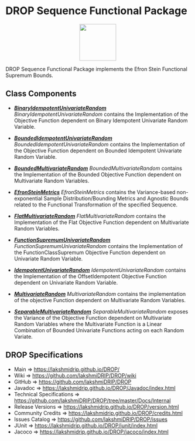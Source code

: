 # DROP Sequence Functional Package

<p align="center"><img src="https://github.com/lakshmiDRIP/DROP/blob/master/DRIP_Logo.gif?raw=true" width="100"></p>

DROP Sequence Functional Package implements the Efron Stein Functional Supremum Bounds.


## Class Components

 * [***BinaryIdempotentUnivariateRandom***](https://github.com/lakshmiDRIP/DROP/tree/master/src/main/java/org/drip/sequence/functional/BinaryIdempotentUnivariateRandom.java)
 <i>BinaryIdempotentUnivariateRandom</i> contains the Implementation of the Objective Function dependent on
 Binary Idempotent Univariate Random Variable.

 * [***BoundedIdempotentUnivariateRandom***](https://github.com/lakshmiDRIP/DROP/tree/master/src/main/java/org/drip/sequence/functional/BoundedIdempotentUnivariateRandom.java)
 <i>BoundedIdempotentUnivariateRandom</i> contains the Implementation of the Objective Function dependent on
 Bounded Idempotent Univariate Random Variable.

 * [***BoundedMultivariateRandom***](https://github.com/lakshmiDRIP/DROP/tree/master/src/main/java/org/drip/sequence/functional/BoundedMultivariateRandom.java)
 <i>BoundedMultivariateRandom</i> contains the Implementation of the Bounded Objective Function dependent on
 Multivariate Random Variables.

 * [***EfronSteinMetrics***](https://github.com/lakshmiDRIP/DROP/tree/master/src/main/java/org/drip/sequence/functional/EfronSteinMetrics.java)
 <i>EfronSteinMetrics</i> contains the Variance-based non-exponential Sample Distribution/Bounding Metrics
 and Agnostic Bounds related to the Functional Transformation of the specified Sequence.

 * [***FlatMultivariateRandom***](https://github.com/lakshmiDRIP/DROP/tree/master/src/main/java/org/drip/sequence/functional/FlatMultivariateRandom.java)
 <i>FlatMultivariateRandom</i> contains the Implementation of the Flat Objective Function dependent on
 Multivariate Random Variables.

 * [***FunctionSupremumUnivariateRandom***](https://github.com/lakshmiDRIP/DROP/tree/master/src/main/java/org/drip/sequence/functional/FunctionSupremumUnivariateRandom.java)
 <i>FunctionSupremumUnivariateRandom</i> contains the Implementation of the FunctionClassSupremum Objective
 Function dependent on Univariate Random Variable.

 * [***IdempotentUnivariateRandom***](https://github.com/lakshmiDRIP/DROP/tree/master/src/main/java/org/drip/sequence/functional/IdempotentUnivariateRandom.java)
 <i>IdempotentUnivariateRandom</i> contains the Implementation of the OffsetIdempotent Objective Function
 dependent on Univariate Random Variable.

 * [***MultivariateRandom***](https://github.com/lakshmiDRIP/DROP/tree/master/src/main/java/org/drip/sequence/functional/MultivariateRandom.java)
 <i>MultivariateRandom</i> contains the implementation of the objective Function dependent on Multivariate
 Random Variables.

 * [***SeparableMultivariateRandom***](https://github.com/lakshmiDRIP/DROP/tree/master/src/main/java/org/drip/sequence/functional/SeparableMultivariateRandom.java)
 <i>SeparableMultivariateRandom</i> exposes the Variance of the Objective Function dependent on Multivariate
 Random Variables where the Multivariate Function is a Linear Combination of Bounded Univariate Functions
 acting on each Random Variate.


## DROP Specifications

 * Main                     => https://lakshmidrip.github.io/DROP/
 * Wiki                     => https://github.com/lakshmiDRIP/DROP/wiki
 * GitHub                   => https://github.com/lakshmiDRIP/DROP
 * Javadoc                  => https://lakshmidrip.github.io/DROP/Javadoc/index.html
 * Technical Specifications => https://github.com/lakshmiDRIP/DROP/tree/master/Docs/Internal
 * Release Versions         => https://lakshmidrip.github.io/DROP/version.html
 * Community Credits        => https://lakshmidrip.github.io/DROP/credits.html
 * Issues Catalog           => https://github.com/lakshmiDRIP/DROP/issues
 * JUnit                    => https://lakshmidrip.github.io/DROP/junit/index.html
 * Jacoco                   => https://lakshmidrip.github.io/DROP/jacoco/index.html
